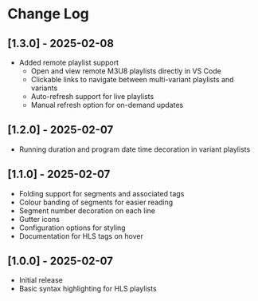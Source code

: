 # Change Log

## [1.3.0] - 2025-02-08
- Added remote playlist support
  - Open and view remote M3U8 playlists directly in VS Code
  - Clickable links to navigate between multi-variant playlists and variants
  - Auto-refresh support for live playlists
  - Manual refresh option for on-demand updates

## [1.2.0] - 2025-02-07
- Running duration and program date time decoration in variant playlists

## [1.1.0] - 2025-02-07

- Folding support for segments and associated tags
- Colour banding of segments for easier reading
- Segment number decoration on each line
- Gutter icons
- Configuration options for styling
- Documentation for HLS tags on hover

## [1.0.0] - 2025-02-07

- Initial release
- Basic syntax highlighting for HLS playlists
